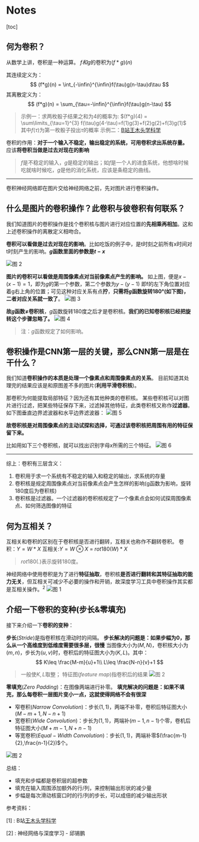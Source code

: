 
# Notes

[toc]

## 何为卷积？

从数学上讲，卷积是一种运算。
$f和g$的卷积为$(f*g)(n)$

其连续定义为：
$$
(f*g)(n) = \int_{-\infin}^{\infin}f(\tau)g(n-\tau)d\tau
$$
其离散定义为：
$$
(f*g)(n) = \sum_{\tau=-\infin}^{\infin}f(\tau)g(n-\tau)
$$

> 示例一：求两枚骰子结果之和为4的概率为:
> $(f*g)(4) = \sum\limits_{\tau=1}^{3} f(\tau)g(4-\tau)=f(1)g(3)+f(2)g(2)+f(3)g(1)$
> 其中$f(\tau)$为第一枚骰子投出$\tau$的概率
> 示例二：[B站王木头学科学](https://www.bilibili.com/video/BV1VV411478E?spm_id_from=333.337.search-card.all.click&vd_source=31f382886b368673a25ce3ff23e82bfc)

卷积的作用：**对于一个输入不稳定，输出稳定的系统，可用卷积求出系统存量。**
应该**将卷积当做是过去对现在的影响**
> $f$是不稳定的输入，$g$是稳定的输出；如$f$是一个人的进食系统，他想啥时候吃就啥时候吃，$g$是他的消化系统，应该是条稳定的曲线。

---

卷积神经网络即在图片交给神经网络之前，先对图片进行卷积操作。

## 什么是图片的卷积操作？此卷积与彼卷积有何联系？

我们知道图片的卷积操作是找个卷积核与图片进行对应位置的**先相乘再相加**。这和上述卷积操作的离散定义相吻合。

**卷积可以看做是过去对现在的影响**。比如吃饭的例子中，是t时刻之前所有x时间对t时刻产生的影响。**$g$函数里面的参数是$t-x$**

![图 2](../../images/c7e690b5d587bd682a5dba02b845b2afe446d569ee6a3d83419a071c9510e831.png)  

**图片的卷积可以看做是周围像素点对当前像素点产生的影响。**
如上图，便是$x - (x-1) = 1$，即为$g$的第一个参数，第二个参数为$y-(y-1)$
即f的左下角位置对应着g右上角的位置；可见这种对应关系有点**拧**，**只需将$g$函数旋转$180°$(如下图)，二者对应关系就一致了**。
![图 3](../../images/531c3b09e68dc09d97624eabaad8f1ffb9759fc202bdb72248338a6ca9ddf401.png)  

**故$g$函数$\neq$卷积核**，$g$函数旋转180度之后才是卷积核。**我们的已知卷积核已经把旋转这个步骤忽略了。**
![图 4](../../images/9625347976b168d13048d727a42aa92c11ec836b3b239004436d4a466b9f6293.png)  

> 注：$g$函数规定了如何影响。

## 卷积操作是CNN第一层的关键，那么CNN第一层是在干什么？

我们知道**卷积操作的本质是处理一个像素点和周围像素点的关系**。
目前知道其处理完的结果应该是和原图差不多的图片(**利用平滑卷积核**)。

那卷积为何能提取局部特征？因为还有其他种类的卷积核。
某些卷积核可以对图片进行过滤，把某些特征保存下来，过滤掉其他特征，此类卷积核又称作**过滤器**。
如下图垂直边界滤波器和水平边界滤波器：
![图 5](../../images/dd7465b8ae77d5712460c31cf23a872ea606d02a5f5710f8e19947eccf0b550d.png)  

**故卷积核是对周围像素点的主动试探和选择，可通过该卷积核把周围有用的特征保留下来。**

比如用如下三个卷积核，就可以找出识别字母$x$所需的三个特征。
![图 6](../../images/fbecead74459019603f7f5f0f65887fac76e435d8c6bbfe4bff2148641759c9b.png)  

---

综上：卷积有三层含义：

1. 卷积用于求一个系统有不稳定的输入和稳定的输出，求系统的存量
2. 卷积核是规定周围像素点对当前像素点会产生怎样的影响(g函数为影响，旋转180度后为卷积核)
3. 卷积核是过滤器。一个过滤器的卷积核规定了一个像素点会如何试探周围像素点、如何筛选图像的特征

## 何为互相关？

互相关和卷积的区别在于卷积核是否进行翻转，互相关也称作不翻转卷积。
卷积：$Y=W*X$
互相关:$Y = W\otimes X$ = $rot180(W)*X$
> $rot180(.)$表示旋转180度。

神经网络中使用卷积是为了进行**特征抽取**，卷积核**是否进行翻转和其特征抽取的能力无关**，但互相关可减少不必要的操作和开销，故深度学习工具中卷积操作其实都是互相关操作。$^{2}$
![图 1](../../images/8835e652563994f7bb365ab7358ed0b21c0b0ccf873b78f89685b8d56c49dd9a.png)  

## 介绍一下卷积的变种(步长&零填充)

接下来介绍一下**卷积的变种**：

**步长**$(Stride)$是指卷积核在滑动时的间隔。
**步长解决的问题是：如果步幅为0，那么从一个高维度到低维度需要很多层，很慢**
当图像大小为$(M,N)$，卷积核大小为$(m,n)$，步长为$(u,v)$时，卷积后的特征图大小为$(K,L)$。其中：
$$
K\leq \frac{M-m}{u}+1\\
L\leq \frac{N-n}{v}+1
$$
> 一般使$K,L$取整；
> 特征图$(feature\ map)$指卷积后的结果
![图 2](../../images/95988ea376de8430d16897682be418eb9830db80398469b2624ad2d709784fd2.png)  


**零填充**$(Zero\ Padding)$：在图像两端进行补零。
**填充解决的问题是：如果不填充，那么每卷积一层图片变小一点，这就使得网络不会有很深**

- 窄卷积$(Narrow\ Convolution)$：步长$(1,1)$，两端不补零，卷积后特征图大小$(M-m+1, N-n+1)$
- 宽卷积$(Wide\ Convolution)$：步长为$(1,1)$，两端补$(m-1,n-1)$个零，卷机后特征图大小$(M+m-1,N+n-1)$
- 等宽卷积$(Equal-Width\ Convolution)$：步长$(1,1)$，两端补零$(\frac{m-1}{2},\frac{n-1}{2})$个。

![图 2](../../images/83c7b467e8953bc5f6adf62093f1bd0dfdab50c4c51536c21fca33060a887031.png)  

总结：

- 填充和步幅都是卷积层的超参数
- 填充在输入周围添加额外的行/列，来控制输出形状的减少量
- 步幅是每次滑动核窗口时的行/列的步长，可以成倍的减少输出形状

参考资料：

[1] : B站[王木头学科学](https://www.bilibili.com/video/BV1VV411478E?spm_id_from=333.337.search-card.all.click&vd_source=31f382886b368673a25ce3ff23e82bfc)

[2] : 神经网络与深度学习 - 邱锡鹏

